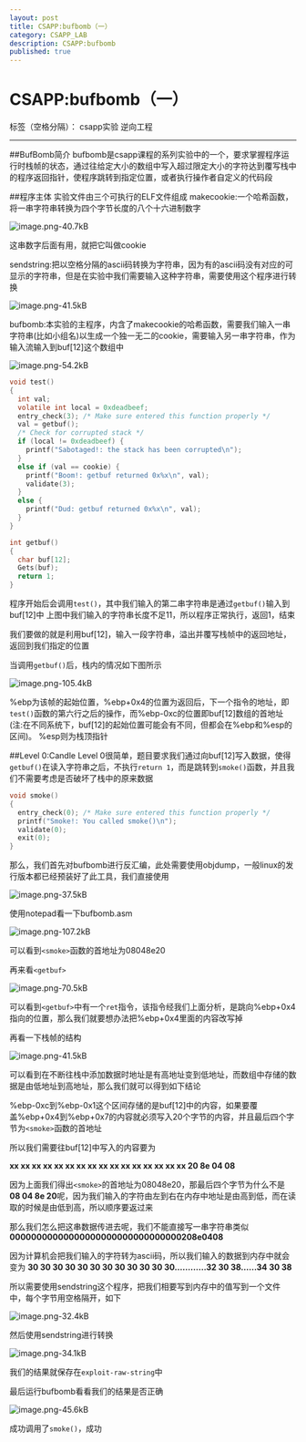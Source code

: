 ```yaml
---
layout: post
title: CSAPP:bufbomb（一）
category: CSAPP_LAB
description: CSAPP:bufbomb
published: true
---
```

# CSAPP:bufbomb（一）

标签（空格分隔）： csapp实验 逆向工程

---

##BufBomb简介
bufbomb是csapp课程的系列实验中的一个，要求掌握程序运行时栈帧的状态，通过往给定大小的数组中写入超过限定大小的字符达到覆写栈中的程序返回指针，使程序跳转到指定位置，或者执行操作者自定义的代码段

##程序主体
实验文件由三个可执行的ELF文件组成
makecookie:一个哈希函数，将一串字符串转换为四个字节长度的八个十六进制数字

![image.png-40.7kB][1]

这串数字后面有用，就把它叫做cookie

sendstring:把以空格分隔的ascii码转换为字符串，因为有的ascii码没有对应的可显示的字符串，但是在实验中我们需要输入这种字符串，需要使用这个程序进行转换

![image.png-41.5kB][2]

bufbomb:本实验的主程序，内含了makecookie的哈希函数，需要我们输入一串字符串(比如小组名)以生成一个独一无二的cookie，需要输入另一串字符串，作为输入流输入到buf[12]这个数组中

![image.png-54.2kB][3]

```c
void test()
{
  int val;
  volatile int local = 0xdeadbeef;
  entry_check(3); /* Make sure entered this function properly */
  val = getbuf();
  /* Check for corrupted stack */
  if (local != 0xdeadbeef) {
    printf("Sabotaged!: the stack has been corrupted\n");
  }
  else if (val == cookie) {
    printf("Boom!: getbuf returned 0x%x\n", val);
    validate(3);
  }
  else {
    printf("Dud: getbuf returned 0x%x\n", val);
  }
}
```

```c
int getbuf()
{
  char buf[12];
  Gets(buf);
  return 1;
}
```

程序开始后会调用`test()`，其中我们输入的第二串字符串是通过`getbuf()`输入到buf[12]中
上图中我们输入的字符串长度不足11，所以程序正常执行，返回1，结束

我们要做的就是利用buf[12]，输入一段字符串，溢出并覆写栈帧中的返回地址，返回到我们指定的位置

当调用`getbuf()`后，栈内的情况如下图所示

![image.png-105.4kB][4]

%ebp为该帧的起始位置，%ebp+0x4的位置为返回后，下一个指令的地址，即`test()`函数的第六行之后的操作，而%ebp-0xc的位置即buf[12]数组的首地址(注:在不同系统下，buf[12]的起始位置可能会有不同，但都会在%ebp和%esp的区间)。
%esp则为栈顶指针

##Level 0:Candle
Level 0很简单，题目要求我们通过向buf[12]写入数据，使得`getbuf()`在读入字符串之后，不执行`return 1`，而是跳转到`smoke()`函数，并且我们不需要考虑是否破坏了栈中的原来数据

```c
void smoke()
{
  entry_check(0); /* Make sure entered this function properly */
  printf("Smoke!: You called smoke()\n");
  validate(0);
  exit(0);
}
```

那么，我们首先对bufbomb进行反汇编，此处需要使用objdump，一般linux的发行版本都已经预装好了此工具，我们直接使用

![image.png-37.5kB][5]

使用notepad看一下bufbomb.asm

![image.png-107.2kB][6]

可以看到`<smoke>`函数的首地址为08048e20

再来看`<getbuf>`

![image.png-70.5kB][7]

可以看到`<getbuf>`中有一个`ret`指令，该指令经我们上面分析，是跳向%ebp+0x4指向的位置，那么我们就要想办法把%ebp+0x4里面的内容改写掉

再看一下栈帧的结构

![image.png-41.5kB][8]

可以看到在不断往栈中添加数据时地址是有高地址变到低地址，而数组中存储的数据是由低地址到高地址，那么我们就可以得到如下结论

%ebp-0xc到%ebp-0x1这个区间存储的是buf[12]中的内容，如果要覆盖%ebp+0x4到%ebp+0x7的内容就必须写入20个字节的内容，并且最后四个字节为`<smoke>`函数的首地址

所以我们需要往buf[12]中写入的内容要为

**xx xx xx xx xx xx xx xx xx xx xx xx xx xx xx xx 20 8e 04 08**

因为上面我们得出`<smoke>`的首地址为08048e20，那最后四个字节为什么不是
**08 04 8e 20**呢，因为我们输入的字符由左到右在内存中地址是由高到低，而在读取的时候是由低到高，所以顺序要返过来

那么我们怎么把这串数据传进去呢，我们不能直接写一串字符串类似
**00000000000000000000000000000000208e0408**

因为计算机会把我们输入的字符转为ascii码，所以我们输入的数据到内存中就会变为
**30 30 30 30 30 30 30 30 30 30 30 30…………32 30 38……34 30 38**

所以需要使用sendstring这个程序，把我们相要写到内存中的值写到一个文件中，每个字节用空格隔开，如下

![image.png-32.4kB][9]

然后使用sendstring进行转换

![image.png-34.1kB][10]

我们的结果就保存在`exploit-raw-string`中

最后运行bufbomb看看我们的结果是否正确

![image.png-45.6kB][11]

成功调用了`smoke()`，成功

  [1]: http://static.zybuluo.com/windmelon/1apt45eiuwn6zbhckqkuri08/image.png
  [2]: http://static.zybuluo.com/windmelon/szjbyu4zbtmrrppaaq0dzafl/image.png
  [3]: http://static.zybuluo.com/windmelon/f252r5j0n2zf141o8f1oithi/image.png
  [4]: http://static.zybuluo.com/windmelon/gdvjnkpb432l94su9pc7p3gx/image.png
  [5]: http://static.zybuluo.com/windmelon/jdzbnowezuxo1blo9ysdvmlh/image.png
  [6]: http://static.zybuluo.com/windmelon/1jiyeoi0pggpfq6fndsp18kp/image.png
  [7]: http://static.zybuluo.com/windmelon/bytx4yp8k5j6ys6q4uoxu051/image.png
  [8]: http://static.zybuluo.com/windmelon/nswxvbtq9vv3oz6cyue734fl/image.png
  [9]: http://static.zybuluo.com/windmelon/i1hey9djjooxq9i3ce0ixkd7/image.png
  [10]: http://static.zybuluo.com/windmelon/wanpcrsfk9l1ejofgubuo28r/image.png
  [11]: http://static.zybuluo.com/windmelon/k129n2r2hsksslsdgbvkkxmn/image.png
